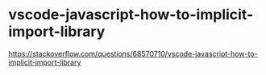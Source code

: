 # vscode-javascript-how-to-implicit-import-library
 
https://stackoverflow.com/questions/68570710/vscode-javascript-how-to-implicit-import-library